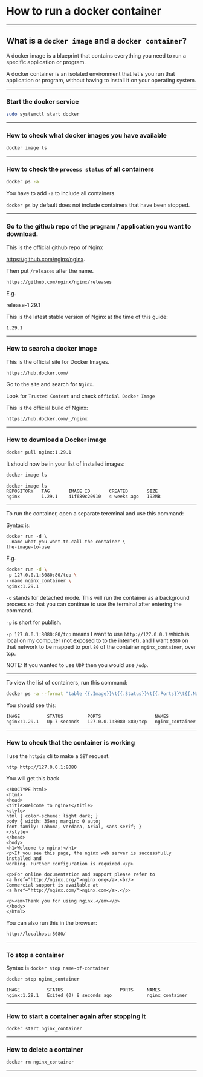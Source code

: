 # How to run a docker container
_______________________________________________________________________________
## What is a `docker image` and a `docker container`?

A docker image is a blueprint that contains everything you need to run
a specific application or program.

A docker container is an isolated environment that let's you run 
that application or program, 
without having to install it on your operating system.

_______________________________________________________________________________
### Start the docker service

```sh
sudo systemctl start docker
```
_______________________________________________________________________________
### How to check what docker images you have available

```sh
docker image ls
```
_______________________________________________________________________________
### How to check the `process status` of all containers

```sh
docker ps -a
```

You have to add `-a` to include all containers.

`docker ps` by default does not include containers that have been stopped.
_______________________________________________________________________________
### Go to the github repo of the program / application you want to download.

This is the official github repo of Nginx

https://github.com/nginx/nginx. 

Then put `/releases` after the name.

```
https://github.com/nginx/nginx/releases
```

E.g.

release-1.29.1

This is the latest stable version of Nginx at the time of this guide: 

`1.29.1`

_______________________________________________________________________________

### How to search a docker image

This is the official site for Docker Images.
```
https://hub.docker.com/
```

Go to the site and search for `Nginx`.

Look for `Trusted Content` and check `official Docker Image`

This is the official build of Nginx:
```
https://hub.docker.com/_/nginx
```
_______________________________________________________________________________
### How to download a Docker image

```sh
docker pull nginx:1.29.1
```

It should now be in your list of installed images:
```sh
docker image ls
```

```
docker image ls
REPOSITORY   TAG       IMAGE ID       CREATED       SIZE
nginx        1.29.1    41f689c20910   4 weeks ago   192MB
```

_______________________________________________________________________________

To run the container, open a separate tereminal and use this command:

Syntax is:

```
docker run -d \
--name what-you-want-to-call-the container \
the-image-to-use
```

E.g.
```sh
docker run -d \
-p 127.0.0.1:8080:80/tcp \
--name nginx_container \
nginx:1.29.1
```

`-d` stands for detached mode. This will run the container as a background
process so that you can continue to use the terminal 
after entering the command.

`-p` is short for publish.

`-p 127.0.0.1:8080:80/tcp` means I want to use `http://127.0.0.1` which is 
local on my computer (not exposed to to the internet), 
and I want `8080` on that network to be mapped 
to port `80` of the container `nginx_container`, over tcp.


NOTE: If you wanted to use `UDP` then you would use `/udp`.

_______________________________________________________________________________

To view the list of containers, run this command:
```sh
docker ps -a --format "table {{.Image}}\t{{.Status}}\t{{.Ports}}\t{{.Names}}"
```

You should see this:
```
IMAGE          STATUS         PORTS                    NAMES
nginx:1.29.1   Up 7 seconds   127.0.0.1:8080->80/tcp   nginx_container
```
_______________________________________________________________________________
### How to check that the container is working

I use the `httpie` cli to make a `GET` request.

```
http http://127.0.0.1:8080
```

You will get this back
```
<!DOCTYPE html>
<html>
<head>
<title>Welcome to nginx!</title>
<style>
html { color-scheme: light dark; }
body { width: 35em; margin: 0 auto;
font-family: Tahoma, Verdana, Arial, sans-serif; }
</style>
</head>
<body>
<h1>Welcome to nginx!</h1>
<p>If you see this page, the nginx web server is successfully installed and
working. Further configuration is required.</p>

<p>For online documentation and support please refer to
<a href="http://nginx.org/">nginx.org</a>.<br/>
Commercial support is available at
<a href="http://nginx.com/">nginx.com</a>.</p>

<p><em>Thank you for using nginx.</em></p>
</body>
</html>
```

You can also run this in the browser:
```
http://localhost:8080/
```
_______________________________________________________________________________
### To stop a container

Syntax is `docker stop name-of-container`

```sh
docker stop nginx_container
```

```
IMAGE          STATUS                     PORTS     NAMES
nginx:1.29.1   Exited (0) 8 seconds ago             nginx_container
```
_______________________________________________________________________________
### How to start a container again after stopping it

```
docker start nginx_container
```
_______________________________________________________________________________
### How to delete a container

```
docker rm nginx_container
```
_______________________________________________________________________________
